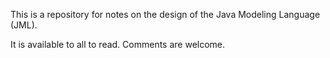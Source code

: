 This is a repository for notes on the design of the Java Modeling Language (JML).

It is available to all to read. Comments are welcome.
